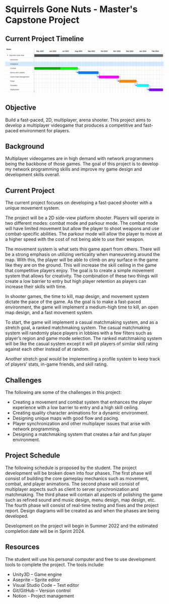 # Squirrels Gone Nuts - Master's Capstone Project

## Current Project Timeline

![Alt text](/Assets/Sprites/README_Images/Gantt.png?raw=true "Project Timeline")

## Objective

Build a fast-paced, 2D, multiplayer, arena shooter. This project aims to develop a multiplayer videogame that produces a competitive
and fast-paced environment for players.

## Background

Multiplayer videogames are in high demand with network programmers being the backbone of
those games. The goal of this project is to develop my network programming skills and improve
my game design and development skills overall.

## Current Project

The current project focuses on developing a fast-paced shooter with a unique movement
system.

The project will be a 2D side-view platform shooter. Players will operate in two different
modes: combat mode and parkour mode. The combat mode will have limited movement but
allow the player to shoot weapons and use combat-specific abilities. The parkour mode will
allow the player to move at a higher speed with the cost of not being able to use their weapon.

The movement system is what sets this game apart from others. There will be a strong
emphasis on utilizing verticality when maneuvering around the map. With this, the player will
be able to climb on any surface in the game like they are on the ground. This will increase the
skill ceiling in the game that competitive players enjoy. The goal is to create a simple movement
system that allows for creativity. The combination of these two things will create a low barrier
to entry but high player retention as players can increase their skills with time.

In shooter games, the time to kill, map design, and movement system dictate the pace of the
game. As the goal is to make a fast-paced environment, the game will implement a medium-high time to
kill, an open map design, and a fast movement system.

To start, the game will implement a casual matchmaking system, and as a stretch goal, a ranked
matchmaking system. The casual matchmaking system will randomly place players in lobbies
with a few filters such as player’s region and game mode selection. The ranked matchmaking
system will be like the casual system except it will pit players of similar skill rating against each
other instead of at random.

Another stretch goal would be implementing a profile system to keep track of players’ stats, in-game friends, and skill rating.

## Challenges

The following are some of the challenges in this project:

- Creating a movement and combat system that enhances the player experience with a
low barrier to entry and a high skill ceiling.
- Creating quality character animations for a dynamic environment.
- Designing unique maps with good flow and pacing.
- Player synchronization and other multiplayer issues that arise with network
programming.
- Designing a matchmaking system that creates a fair and fun player environment.

## Project Schedule

The following schedule is proposed by the student. The project development will be broken
down into four phases. The first phase will consist of building the core gameplay mechanics
such as movement, combat, and player animations. The second phase will consist of
multiplayer aspects such as client to server synchronization and matchmaking. The third phase
will contain all aspects of polishing the game such as refined sound and music design, menu
design, map design, etc. The fourth phase will consist of real-time testing and fixes and the
project report. Design diagrams will be created as and when the phases are being developed.

Development on the project will begin in Summer 2022 and the estimated completion date will be in Sprint 2024.

## Resources

The student will use his personal computer and free to use development tools to complete the
project. The tools include:
- Unity3D – Game engine
- Aseprite – Sprite editor
- Visual Studio Code – Text editor
- Git/GitHub – Version control
- Notion - Project management
